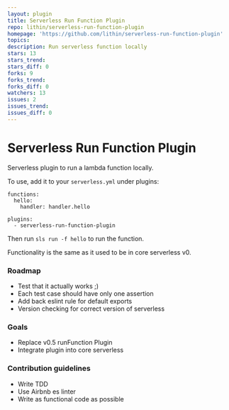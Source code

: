 ```yaml
---
layout: plugin
title: Serverless Run Function Plugin
repo: lithin/serverless-run-function-plugin
homepage: 'https://github.com/lithin/serverless-run-function-plugin'
topics: 
description: Run serverless function locally
stars: 13
stars_trend: 
stars_diff: 0
forks: 9
forks_trend: 
forks_diff: 0
watchers: 13
issues: 2
issues_trend: 
issues_diff: 0
---
```



# Serverless Run Function Plugin

Serverless plugin to run a lambda function locally.

To use, add it to your `serverless.yml` under plugins:

```
functions:
  hello:
    handler: handler.hello

plugins:
  - serverless-run-function-plugin
```

Then run `sls run -f hello` to run the function.

Functionality is the same as it used to be in core serverless v0.

### Roadmap
- Test that it actually works ;)
- Each test case should have only one assertion
- Add back eslint rule for default exports
- Version checking for correct version of serverless

### Goals
- Replace v0.5 runFunction Plugin
- Integrate plugin into core serverless

### Contribution guidelines
- Write TDD
- Use Airbnb es linter
- Write as functional code as possible
